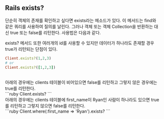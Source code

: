 ## Rails exists?

단순히 객체의 존재를 확인하고 싶다면 exists라는 메소드가 있다. 이 메서드는 find와 같은 쿼리를 사용하여 질의를 날린다. 그러나 객체 또는 객체 Collection을 반환하는 대신 true 또는 false를 리턴한다. 사용법은 다음과 같다.


exists? 메서드 또한 여러개의 id를 사용할 수 있지만 데이터가 하나라도 존재할 경우 true가 리턴되는 단점이 있다.
```ruby
Client.exists?(1,2,3)
# or
Client.exists?([1,2,3])
```
<br>
아래의 경우에는 clients 테이블이 비어있으면 false를 리턴하고 그렇지 않은 경우에는 true를 리턴한다.
<br>
```ruby
Client.exists?
```
<br>
아래의 경우에는 clients 테이블에 first_name이 Ryan인 사람이 하나라도 있으면 true를 리턴하고 그렇지 않으면 false를 리턴한다.
<br>
```ruby
Client.where(:first_name => 'Ryan').exists?
```